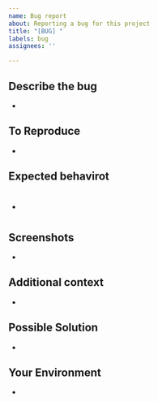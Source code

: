 ```yaml
---
name: Bug report
about: Reporting a bug for this project
title: "[BUG] "
labels: bug
assignees: ''

---
```


## Describe the bug
-

## To Reproduce
-

## Expected behavirot
- #

## Screenshots
-

## Additional context
-

## Possible Solution
-

## Your Environment
-

